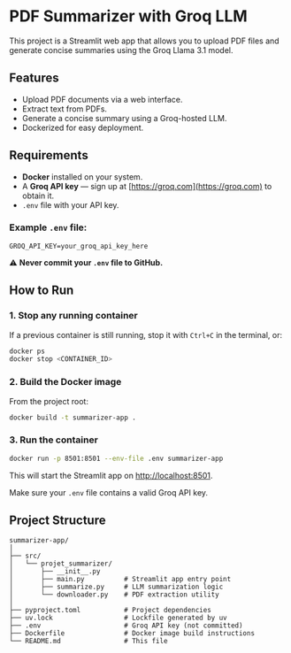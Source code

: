 # PDF Summarizer with Groq LLM

This project is a Streamlit web app that allows you to upload PDF files and generate concise summaries using the Groq Llama 3.1 model.

## Features

- Upload PDF documents via a web interface.
- Extract text from PDFs.
- Generate a concise summary using a Groq-hosted LLM.
- Dockerized for easy deployment.

## Requirements

- **Docker** installed on your system.
- A **Groq API key** — sign up at [https://groq.com](https://groq.com) to obtain it.
- `.env` file with your API key.

### Example `.env` file:

```env
GROQ_API_KEY=your_groq_api_key_here
```

⚠️ **Never commit your `.env` file to GitHub.**

## How to Run

### 1. Stop any running container

If a previous container is still running, stop it with `Ctrl+C` in the terminal, or:

```bash
docker ps
docker stop <CONTAINER_ID>
```

### 2. Build the Docker image

From the project root:

```bash
docker build -t summarizer-app .
```

### 3. Run the container

```bash
docker run -p 8501:8501 --env-file .env summarizer-app
```

This will start the Streamlit app on [http://localhost:8501](http://localhost:8501).

Make sure your `.env` file contains a valid Groq API key.

## Project Structure

```
summarizer-app/
│
├── src/
│   └── projet_summarizer/
│       ├── __init__.py
│       ├── main.py          # Streamlit app entry point
│       ├── summarize.py     # LLM summarization logic
│       └── downloader.py    # PDF extraction utility
│
├── pyproject.toml           # Project dependencies
├── uv.lock                  # Lockfile generated by uv
├── .env                     # Groq API key (not committed)
├── Dockerfile               # Docker image build instructions
└── README.md                # This file
```
